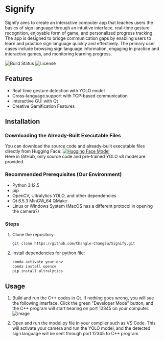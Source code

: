 # Signify
Signify aims to create an interactive computer app that teaches users the basics of sign language through an intuitive interface, 
real-time gesture recognition, enjoyable form of game, and personalized progress tracking. 
The app is designed to bridge communication gaps by enabling users to learn and practice sign language quickly and effectively. 
The primary user cases include browsing sign language information, engaging in practice and interactive games, and monitoring learning progress.

![Build Status](https://img.shields.io/badge/build-passing-brightgreen)
![License](https://img.shields.io/badge/license-MIT-blue)

## Features
- Real-time gesture detection with YOLO model
- Cross-language support with TCP-based communication
- Interactive GUI with Qt
- Creative Gamification Features

## Installation
### Downloading the Already-Built Executable Files
You can download the source code and already-built executable files directly from Hugging Face: [![Hugging Face Model](https://img.shields.io/badge/Hugging%20Face-Signify-blue)](https://huggingface.co/Koalephant/Signify)     
Here in GitHub, only source code and pre-trained YOLO v8 model are provided.

### Recommended Prerequisites (Our Environment)
- Python 3.12.5
- pip
- OpenCV, Ultralytics YOLO, and other dependencies
- Qt 6.5.3 MinGW_64 QMake
- Linus or Windows System (MacOS has a different protocol in opening the camera?)

### Steps
1. Clone the repository:
   ```bash
   git clone https://github.com/Changle-ChangSu/Signify.git
   ```
2. Install dependencies for python file:
   ```bash
   conda activate your-env
   conda install opencv
   pip install ultralytics
   ```
   
## Usage
1. Build and run the C++ codes in Qt. If nothing goes wrong, you will see the following interface. Click the green "Developer Mode" button,
and the C++ program will start hearing on port 12345 on your computer.
![image](https://github.com/user-attachments/assets/f1bf112f-ad4c-436e-a167-208183e7a138)

2. Open and run the model.py file in your complier such as VS Code. This will activate your camera and run the YOLO model,
and the detected sign language will be sent through port 12345 to C++ program.

   
